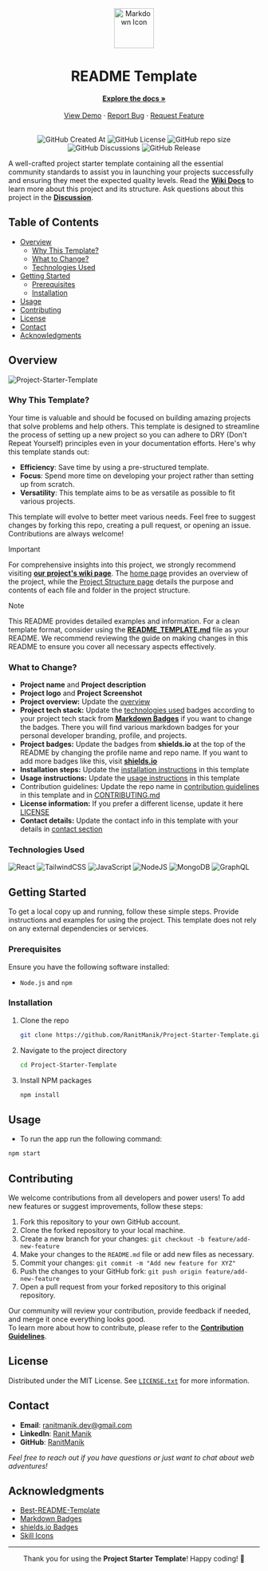 <div align="center">
  <img height="80px" src="https://skillicons.dev/icons?i=md" alt="Markdown Icon">
  <h1>README Template</h1>
  <a href="https://github.com/RanitManik/Project-Starter-Template/wiki"><strong>Explore the docs »</strong></a>
  <br>
  <br>
  <a href="https://github.com/RanitManik/Project-Starter-Template">View Demo</a>
  ·
  <a href=".github/ISSUE_TEMPLATE/bug_report.md">Report Bug</a>
  ·
  <a href=".github/ISSUE_TEMPLATE/feature_request.md">Request Feature</a>
  <br/>
  <br/>

![GitHub Created At](https://img.shields.io/github/created-at/RanitManik/Project-Starter-Template)
![GitHub License](https://img.shields.io/github/license/RanitManik/Project-Starter-Template)
![GitHub repo size](https://img.shields.io/github/repo-size/RanitManik/Project-Starter-Template)
![GitHub Discussions](https://img.shields.io/github/discussions/RanitManik/Project-Starter-Template)
![GitHub Release](https://img.shields.io/github/v/release/RanitManik/Project-Starter-Template)

</div>

A well-crafted project starter template containing all the essential community standards to assist you in launching your projects successfully and ensuring they meet the expected quality levels. Read the **[Wiki Docs](https://github.com/RanitManik/Project-Starter-Template/wiki)** to learn more about this project and its structure. Ask questions about this project in the **[Discussion](https://github.com/RanitManik/Project-Starter-Template/discussions)**.

## Table of Contents

- [Overview](#overview)
    - [Why This Template?](#why-this-template)
    - [What to Change?](#what-to-change)
    - [Technologies Used](#technologies-used)
- [Getting Started](#getting-started)
    - [Prerequisites](#prerequisites)
    - [Installation](#installation)
- [Usage](#usage)
- [Contributing](#contributing)
- [License](#license)
- [Contact](#contact)
- [Acknowledgments](#acknowledgments)

## Overview

![Project-Starter-Template](https://repository-images.githubusercontent.com/815239689/dac4f581-9ce1-42cc-b271-ab7b12292b1f)

### Why This Template?

Your time is valuable and should be focused on building amazing projects that solve problems and help others. This template is designed to streamline the process of setting up a new project so you can adhere to DRY (Don't Repeat Yourself) principles even in your documentation efforts. Here's why this template stands out:

- **Efficiency**: Save time by using a pre-structured template.
- **Focus**: Spend more time on developing your project rather than setting up from scratch.
- **Versatility**: This template aims to be as versatile as possible to fit various projects.

This template will evolve to better meet various needs. Feel free to suggest changes by forking this repo, creating a pull request, or opening an issue. Contributions are always welcome!

> [!IMPORTANT]
> For comprehensive insights into this project, we strongly recommend visiting **[our project's wiki page](https://github.com/RanitManik/Project-Starter-Template/wiki)**.
> The [home page](https://github.com/RanitManik/Project-Starter-Template/wiki) provides an overview of the project, while the [Project Structure page](https://github.com/RanitManik/Project-Starter-Template/wiki/Project-Structure) details the purpose and contents of each file and folder in the project structure.

> [!Note]
> This README provides detailed examples and information. For a clean template format, consider using the **[README_TEMPLATE.md](README_TEMPLATE.md)** file as your README. We recommend reviewing the guide on making changes in this README to ensure you cover all necessary aspects effectively.

### What to Change?

- **Project name** and **Project description**
- **Project logo** and **Project Screenshot**
- **Project overview:** Update the [overview](#overview)
- **Project tech stack:** Update the [technologies used](#technologies-used) badges according to your project tech stack
  from **[Markdown Badges](https://github.com/Ileriayo/markdown-badges)** if you want to change the badges. There you will
  find various markdown badges for your personal developer branding, profile, and projects.
- **Project badges:** Update the badges from **shields.io** at the top of the README by changing the profile name and repo
  name.
  If you want to add more badges like this, visit **[shields.io](https://shields.io/badges)**
- **Installation steps:** Update the [installation instructions](#installation) in this template
- **Usage instructions:** Update the [usage instructions](#usage) in this template
- Contribution guidelines: Update the repo name in [contribution guidelines](#contributing) in this template and
  in [CONTRIBUTING.md](.github/CONTRIBUTING.md)
- **License information:** If you prefer a different license, update it here [LICENSE](LICENSE)
- **Contact details:** Update the contact info in this template with your details in [contact section](#contact)

### Technologies Used

![React](https://img.shields.io/badge/react-%2320232a.svg?style=for-the-badge&logo=react&logoColor=%2361DAFB)
![TailwindCSS](https://img.shields.io/badge/tailwindcss-%2338B2AC.svg?style=for-the-badge&logo=tailwind-css&logoColor=white)
![JavaScript](https://img.shields.io/badge/JavaScript-F7DF1E?style=for-the-badge&logo=javascript&logoColor=black)
![NodeJS](https://img.shields.io/badge/node.js-6DA55F?style=for-the-badge&logo=node.js&logoColor=white)
![MongoDB](https://img.shields.io/badge/MongoDB-%234ea94b.svg?style=for-the-badge&logo=mongodb&logoColor=white)
![GraphQL](https://img.shields.io/badge/-GraphQL-E10098?style=for-the-badge&logo=graphql&logoColor=white)

## Getting Started

To get a local copy up and running, follow these simple steps. 
Provide instructions and examples for using the project. 
This template does not rely on any external dependencies or services.

### Prerequisites

Ensure you have the following software installed:

- `Node.js` and `npm`

### Installation

1. Clone the repo
   ```sh
   git clone https://github.com/RanitManik/Project-Starter-Template.git
   ```
2. Navigate to the project directory
   ```sh
   cd Project-Starter-Template
   ```
3. Install NPM packages
   ```sh
   npm install
   ```

## Usage

- To run the app run the following command:

```sh
npm start
```

## Contributing

We welcome contributions from all developers and power users! To add new features or suggest improvements, follow these
steps:

1. Fork this repository to your own GitHub account.
2. Clone the forked repository to your local machine.
3. Create a new branch for your changes: `git checkout -b feature/add-new-feature`
4. Make your changes to the `README.md` file or add new files as necessary.
5. Commit your changes: `git commit -m "Add new feature for XYZ"`
6. Push the changes to your GitHub fork: `git push origin feature/add-new-feature`
7. Open a pull request from your forked repository to this original repository.

Our community will review your contribution, provide feedback if needed, and merge it once everything looks good.
<br/>
To learn more about how to contribute, please refer to the **[Contribution Guidelines](.github/CONTRIBUTING.md)**.

## License

Distributed under the MIT License. See [`LICENSE.txt`](LICENSE) for more information.

## Contact

- **Email**: [ranitmanik.dev@gmail.com](mailto:ranitmanik.dev@gmail.com)
- **LinkedIn**: [Ranit Manik](https://www.linkedin.com/in/ranit-manik/)
- **GitHub**: [RanitManik](https://github.com/RanitManik)

_Feel free to reach out if you have questions or just want to chat about web adventures!_

## Acknowledgments

- [Best-README-Template](https://github.com/othneildrew/Best-README-Template)
- [Markdown Badges](https://github.com/Ileriayo/markdown-badges)
- [shields.io Badges](https://shields.io/)
- [Skill Icons](https://github.com/tandpfun/skill-icons)

---

<p align="center">
   Thank you for using the <strong>Project Starter Template</strong>! Happy coding! 🚀
</p>
